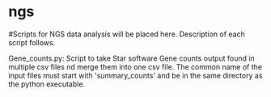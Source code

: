 # ngs
#Scripts for NGS data analysis will be placed here. Description of each script follows.

Gene_counts.py:
Script to take Star software Gene counts output found in multiple csv files nd merge them into one csv file.
The common name of the input files must start with 'summary_counts' and be in the same directory as the python executable.
